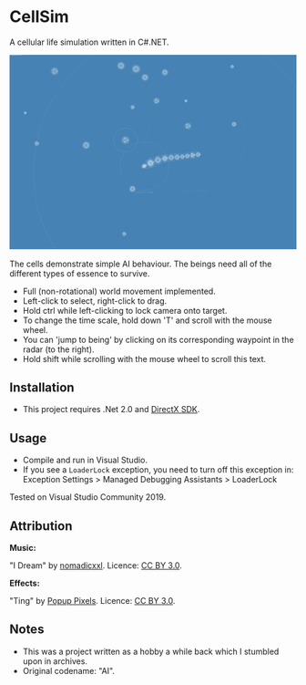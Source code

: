 # CellSim

A cellular life simulation written in C#.NET.

![screenshot_1](./docs/screenshot_1.png)

The cells demonstrate simple AI behaviour. The beings need all of the different types of
essence to survive.

- Full (non-rotational) world movement implemented.
- Left-click to select, right-click to drag.
- Hold ctrl while left-clicking to lock camera onto target.
- To change the time scale, hold down 'T' and scroll
  with the mouse wheel.
- You can 'jump to being' by clicking on its corresponding
  waypoint in the radar (to the right).
- Hold shift while scrolling with the mouse wheel to
  scroll this text.

## Installation

- This project requires .Net 2.0 and [DirectX SDK](http://microsoft.com/download/details.aspx?id=6812).

## Usage

- Compile and run in Visual Studio.
- If you see a `LoaderLock` exception, you need to turn off this exception in:
Exception Settings > Managed Debugging Assistants > LoaderLock

Tested on Visual Studio Community 2019.

## Attribution

**Music:**

"I Dream" by [nomadicxxl](https://freesound.org/s/371802/). Licence: [CC BY 3.0](https://creativecommons.org/licenses/by/3.0/).

**Effects:**

"Ting" by [Popup Pixels](http://soundbible.com/1628-Ting.html). Licence: [CC BY 3.0](https://creativecommons.org/licenses/by/3.0/).

## Notes

- This was a project written as a hobby a while back which I stumbled upon in archives.
- Original codename: "AI".
